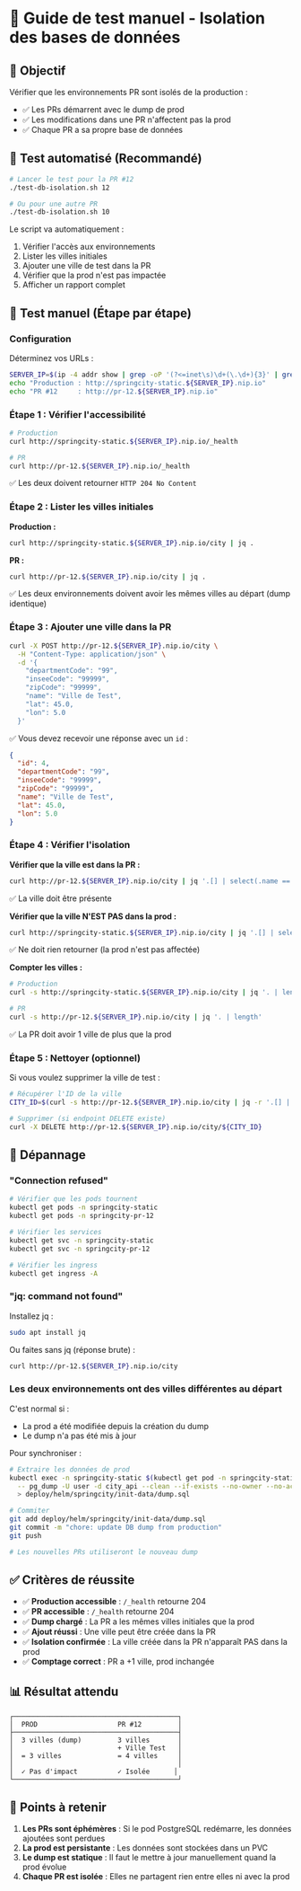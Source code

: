 # 🧪 Guide de test manuel - Isolation des bases de données

## 🎯 Objectif

Vérifier que les environnements PR sont isolés de la production :
- ✅ Les PRs démarrent avec le dump de prod
- ✅ Les modifications dans une PR n'affectent pas la prod
- ✅ Chaque PR a sa propre base de données

## 🚀 Test automatisé (Recommandé)

```bash
# Lancer le test pour la PR #12
./test-db-isolation.sh 12

# Ou pour une autre PR
./test-db-isolation.sh 10
```

Le script va automatiquement :
1. Vérifier l'accès aux environnements
2. Lister les villes initiales
3. Ajouter une ville de test dans la PR
4. Vérifier que la prod n'est pas impactée
5. Afficher un rapport complet

## 📝 Test manuel (Étape par étape)

### Configuration

Déterminez vos URLs :

```bash
SERVER_IP=$(ip -4 addr show | grep -oP '(?<=inet\s)\d+(\.\d+){3}' | grep -v '^127\.' | head -n1)
echo "Production : http://springcity-static.${SERVER_IP}.nip.io"
echo "PR #12     : http://pr-12.${SERVER_IP}.nip.io"
```

### Étape 1 : Vérifier l'accessibilité

```bash
# Production
curl http://springcity-static.${SERVER_IP}.nip.io/_health

# PR
curl http://pr-12.${SERVER_IP}.nip.io/_health
```

✅ Les deux doivent retourner `HTTP 204 No Content`

### Étape 2 : Lister les villes initiales

**Production :**
```bash
curl http://springcity-static.${SERVER_IP}.nip.io/city | jq .
```

**PR :**
```bash
curl http://pr-12.${SERVER_IP}.nip.io/city | jq .
```

✅ Les deux environnements doivent avoir les mêmes villes au départ (dump identique)

### Étape 3 : Ajouter une ville dans la PR

```bash
curl -X POST http://pr-12.${SERVER_IP}.nip.io/city \
  -H "Content-Type: application/json" \
  -d '{
    "departmentCode": "99",
    "inseeCode": "99999",
    "zipCode": "99999",
    "name": "Ville de Test",
    "lat": 45.0,
    "lon": 5.0
  }'
```

✅ Vous devez recevoir une réponse avec un `id` :
```json
{
  "id": 4,
  "departmentCode": "99",
  "inseeCode": "99999",
  "zipCode": "99999",
  "name": "Ville de Test",
  "lat": 45.0,
  "lon": 5.0
}
```

### Étape 4 : Vérifier l'isolation

**Vérifier que la ville est dans la PR :**
```bash
curl http://pr-12.${SERVER_IP}.nip.io/city | jq '.[] | select(.name == "Ville de Test")'
```

✅ La ville doit être présente

**Vérifier que la ville N'EST PAS dans la prod :**
```bash
curl http://springcity-static.${SERVER_IP}.nip.io/city | jq '.[] | select(.name == "Ville de Test")'
```

✅ Ne doit rien retourner (la prod n'est pas affectée)

**Compter les villes :**
```bash
# Production
curl -s http://springcity-static.${SERVER_IP}.nip.io/city | jq '. | length'

# PR
curl -s http://pr-12.${SERVER_IP}.nip.io/city | jq '. | length'
```

✅ La PR doit avoir 1 ville de plus que la prod

### Étape 5 : Nettoyer (optionnel)

Si vous voulez supprimer la ville de test :

```bash
# Récupérer l'ID de la ville
CITY_ID=$(curl -s http://pr-12.${SERVER_IP}.nip.io/city | jq -r '.[] | select(.name == "Ville de Test") | .id')

# Supprimer (si endpoint DELETE existe)
curl -X DELETE http://pr-12.${SERVER_IP}.nip.io/city/${CITY_ID}
```

## 🐛 Dépannage

### "Connection refused"

```bash
# Vérifier que les pods tournent
kubectl get pods -n springcity-static
kubectl get pods -n springcity-pr-12

# Vérifier les services
kubectl get svc -n springcity-static
kubectl get svc -n springcity-pr-12

# Vérifier les ingress
kubectl get ingress -A
```

### "jq: command not found"

Installez jq :
```bash
sudo apt install jq
```

Ou faites sans jq (réponse brute) :
```bash
curl http://pr-12.${SERVER_IP}.nip.io/city
```

### Les deux environnements ont des villes différentes au départ

C'est normal si :
- La prod a été modifiée depuis la création du dump
- Le dump n'a pas été mis à jour

Pour synchroniser :
```bash
# Extraire les données de prod
kubectl exec -n springcity-static $(kubectl get pod -n springcity-static -l app=postgres -o jsonpath='{.items[0].metadata.name}') \
  -- pg_dump -U user -d city_api --clean --if-exists --no-owner --no-acl \
  > deploy/helm/springcity/init-data/dump.sql

# Commiter
git add deploy/helm/springcity/init-data/dump.sql
git commit -m "chore: update DB dump from production"
git push

# Les nouvelles PRs utiliseront le nouveau dump
```

## ✅ Critères de réussite

- ✅ **Production accessible** : `/_health` retourne 204
- ✅ **PR accessible** : `/_health` retourne 204
- ✅ **Dump chargé** : La PR a les mêmes villes initiales que la prod
- ✅ **Ajout réussi** : Une ville peut être créée dans la PR
- ✅ **Isolation confirmée** : La ville créée dans la PR n'apparaît PAS dans la prod
- ✅ **Comptage correct** : PR a +1 ville, prod inchangée

## 📊 Résultat attendu

```
┌─────────────────────────────────────────┐
│  PROD                    PR #12         │
├─────────────────────────────────────────┤
│  3 villes (dump)         3 villes       │
│                          + Ville Test   │
│  = 3 villes              = 4 villes     │
│                                         │
│  ✓ Pas d'impact          ✓ Isolée      │
└─────────────────────────────────────────┘
```

## 🎯 Points à retenir

1. **Les PRs sont éphémères** : Si le pod PostgreSQL redémarre, les données ajoutées sont perdues
2. **La prod est persistante** : Les données sont stockées dans un PVC
3. **Le dump est statique** : Il faut le mettre à jour manuellement quand la prod évolue
4. **Chaque PR est isolée** : Elles ne partagent rien entre elles ni avec la prod

